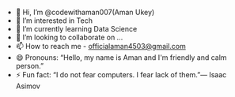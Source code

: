 - 👋 Hi, I’m @codewithaman007(Aman Ukey)
- 👀 I’m interested in Tech
- 🌱 I’m currently learning Data Science
- 💞️ I’m looking to collaborate on ...
- 📫 How to reach me - officialaman4503@gmail.com
- 😄 Pronouns: “Hello, my name is Aman and I'm friendly and calm person.”
- ⚡ Fun fact: “I do not fear computers. I fear lack of them.”— Isaac Asimov  

<!---
codewithaman007/codewithaman007 is a ✨ special ✨ repository because its `README.md` (this file) appears on your GitHub profile.
You can click the Preview link to take a look at your changes.
--->
